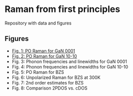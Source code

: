 Raman from first principles
===

Repository with data and figures

## Figures

- [Fig. 1: PO Raman for GaN 0001](./figure_01/README.md)
- [Fig. 2: PO Raman for GaN 10-10](./figure_02/README.md)
- Fig. 3: Phonon frequencies and linewidths for GaN 0001
- Fig. 4: Phonon frequencies and linewidths for GaN 10-10
- Fig. 5: PO Raman for BZS
- Fig. 6: Unpolarized Raman for BZS at 300K
- Fig. 7: 2nd order estimates for BZS
- Fig. 8: Comparison 2PDOS vs. cDOS

